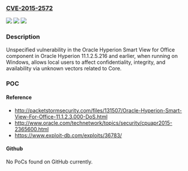 ### [CVE-2015-2572](https://cve.mitre.org/cgi-bin/cvename.cgi?name=CVE-2015-2572)
![](https://img.shields.io/static/v1?label=Product&message=n%2Fa&color=blue)
![](https://img.shields.io/static/v1?label=Version&message=n%2Fa&color=blue)
![](https://img.shields.io/static/v1?label=Vulnerability&message=n%2Fa&color=brighgreen)

### Description

Unspecified vulnerability in the Oracle Hyperion Smart View for Office component in Oracle Hyperion 11.1.2.5.216 and earlier, when running on Windows, allows local users to affect confidentiality, integrity, and availability via unknown vectors related to Core.

### POC

#### Reference
- http://packetstormsecurity.com/files/131507/Oracle-Hyperion-Smart-View-For-Office-11.1.2.3.000-DoS.html
- http://www.oracle.com/technetwork/topics/security/cpuapr2015-2365600.html
- https://www.exploit-db.com/exploits/36783/

#### Github
No PoCs found on GitHub currently.

